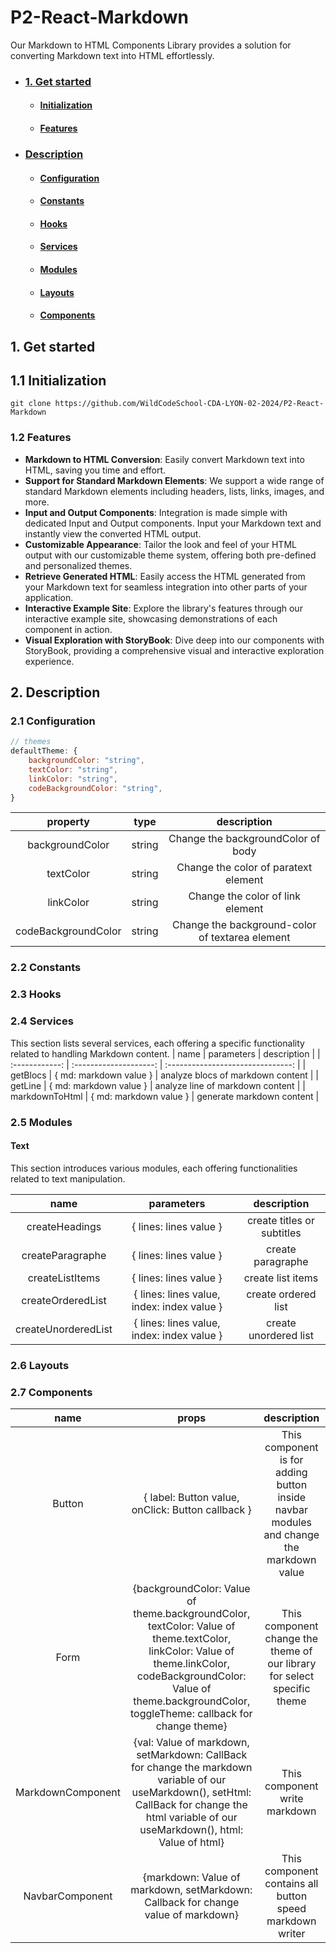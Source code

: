 # P2-React-Markdown

Our Markdown to HTML Components Library provides a solution for converting Markdown text into HTML effortlessly.

- ### [1. Get started](#1-Get-started)
  - #### [Initialization](#11-Initialization)
  - #### [Features](#12-Features)
- ### [Description](#2-Description)
  - #### [Configuration](#21-Configuration)
  - #### [Constants](#22-Constants)
  - #### [Hooks](#23-Hooks)
  - #### [Services](#24-Services)
  - #### [Modules](#25-Modules)
  - #### [Layouts](#26-Layouts)
  - #### [Components](#27-Components)


[//]: # (
TODO 
    - GET STARTED
        - Initialization
        - Features
    - Description
        - Components
            - General presentation table name, type, description / Tableau presentation général nom, type, description
        - Modules
            - General presentation table name, type, description / Tableau presentation général nom, type, description
        - Services
            - General presentation table name, type, description / Tableau presentation général nom, type, description
        - Layouts
            - General presentation table name, type, description / Tableau presentation général nom, type, description
        - Hooks
            - General presentation table name, type, description / Tableau presentation général nom, type, description
        - Config
            - General presentation table name, type, description / Tableau presentation général nom, type, description
        - Constants
            - General presentation table name, type, description / Tableau presentation général nom, type, description
    - Benefits / Avantages
    - Next features / Prochaines fonctionnalités
    - Next released / Prochaine versions
)
## 1. Get started
## 1.1 Initialization
```
git clone https://github.com/WildCodeSchool-CDA-LYON-02-2024/P2-React-Markdown
```

### 1.2 Features

- **Markdown to HTML Conversion**: Easily convert Markdown text into HTML, saving you time and effort.
- **Support for Standard Markdown Elements**: We support a wide range of standard Markdown elements including headers, lists, links, images, and more.
- **Input and Output Components**: Integration is made simple with dedicated Input and Output components. Input your Markdown text and instantly view the converted HTML output.
- **Customizable Appearance**: Tailor the look and feel of your HTML output with our customizable theme system, offering both pre-defined and personalized themes.
- **Retrieve Generated HTML**: Easily access the HTML generated from your Markdown text for seamless integration into other parts of your application.
- **Interactive Example Site**: Explore the library's features through our interactive example site, showcasing demonstrations of each component in action.
- **Visual Exploration with StoryBook**: Dive deep into our components with StoryBook, providing a comprehensive visual and interactive exploration experience.

## 2. Description
### 2.1 Configuration
``` jsx 
// themes
defaultTheme: {
    backgroundColor: "string",
    textColor: "string",
    linkColor: "string",
    codeBackgroundColor: "string",
}
```
|      property       |  type  |                   description                   |
|:-------------------:|:------:|:-----------------------------------------------:|
|   backgroundColor   | string |       Change the backgroundColor of body        |
|      textColor      | string |      Change the color of paratext element       |
|      linkColor      | string |        Change the color of link element         |
| codeBackgroundColor | string | Change the background-color of textarea element |

### 2.2 Constants
### 2.3 Hooks
### 2.4 Services

This section lists several services, each offering a specific functionality related to handling Markdown content.
| name | parameters | description |
| :------------: | :--------------------: | :-------------------------------: |
| getBlocs | { md: markdown value } | analyze blocs of markdown content |
| getLine | { md: markdown value } | analyze line of markdown content |
| markdownToHtml | { md: markdown value } | generate markdown content |

### 2.5 Modules

#### Text

This section introduces various modules, each offering functionalities related to text manipulation.

|        name         |                 parameters                 |        description         |
| :-----------------: | :----------------------------------------: | :------------------------: |
|   createHeadings    |           { lines: lines value }           | create titles or subtitles |
|  createParagraphe   |           { lines: lines value }           |     create paragraphe      |
|   createListItems   |           { lines: lines value }           |     create list items      |
|  createOrderedList  | { lines: lines value, index: index value } |    create ordered list     |
| createUnorderedList | { lines: lines value, index: index value } |   create unordered list    |


### 2.6 Layouts

### 2.7 Components

|       name        |                                                                                                          props                                                                                                           |                                       description                                       |
|:-----------------:|:------------------------------------------------------------------------------------------------------------------------------------------------------------------------------------------------------------------------:|:---------------------------------------------------------------------------------------:|
|      Button       |                                                                                    { label: Button value, onClick: Button callback }                                                                                     | This component is for adding button inside navbar modules and change the markdown value |
|       Form        | {backgroundColor: Value of theme.backgroundColor, textColor: Value of theme.textColor, linkColor: Value of theme.linkColor, codeBackgroundColor: Value of theme.backgroundColor, toggleTheme: callback for change theme} |        This component change the theme of our library for select specific theme         |
| MarkdownComponent |             {val: Value of markdown, setMarkdown: CallBack for change the markdown variable of our useMarkdown(), setHtml: CallBack for change the html variable of our useMarkdown(), html: Value of html}              |                              This component write markdown                              |
|  NavbarComponent  |                                                                    {markdown: Value of markdown, setMarkdown: Callback for change value of markdown}                                                                     |                This component contains all button speed markdown writer                 |